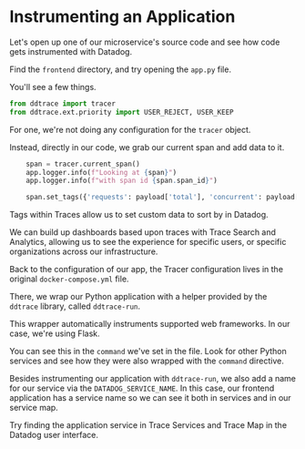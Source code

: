 # Instrumenting an Application

Let's open up one of our microservice's source code and see how code gets instrumented with Datadog.

Find the `frontend` directory, and try opening the `app.py` file.

You'll see a few things.

```python
from ddtrace import tracer
from ddtrace.ext.priority import USER_REJECT, USER_KEEP
```

For one, we're not doing any configuration for the `tracer` object.

Instead, directly in our code, we grab our current span and add data to it.

```python
    span = tracer.current_span()
    app.logger.info(f"Looking at {span}")
    app.logger.info(f"with span id {span.span_id}")

    span.set_tags({'requests': payload['total'], 'concurrent': payload['concurrent']})
```

Tags within Traces allow us to set custom data to sort by in Datadog. 

We can build up dashboards based upon traces with Trace Search and Analytics, allowing us to see the experience for specific users, or specific organizations across our infrastructure.

Back to the configuration of our app, the Tracer configuration lives in the original `docker-compose.yml` file. 

There, we wrap our Python application with a helper provided by the `ddtrace` library, called `ddtrace-run`.

This wrapper automatically instruments supported web frameworks. In our case, we're using Flask.

You can see this in the `command` we've set in the file. Look for other Python services and see how they were also wrapped with the `command` directive.

Besides instrumenting our application with `ddtrace-run`, we also add a name for our service via the `DATADOG_SERVICE_NAME`. In this case, our frontend application has a service name so we can see it both in services and in our service map.

Try finding the application service in Trace Services and Trace Map in the Datadog user interface.